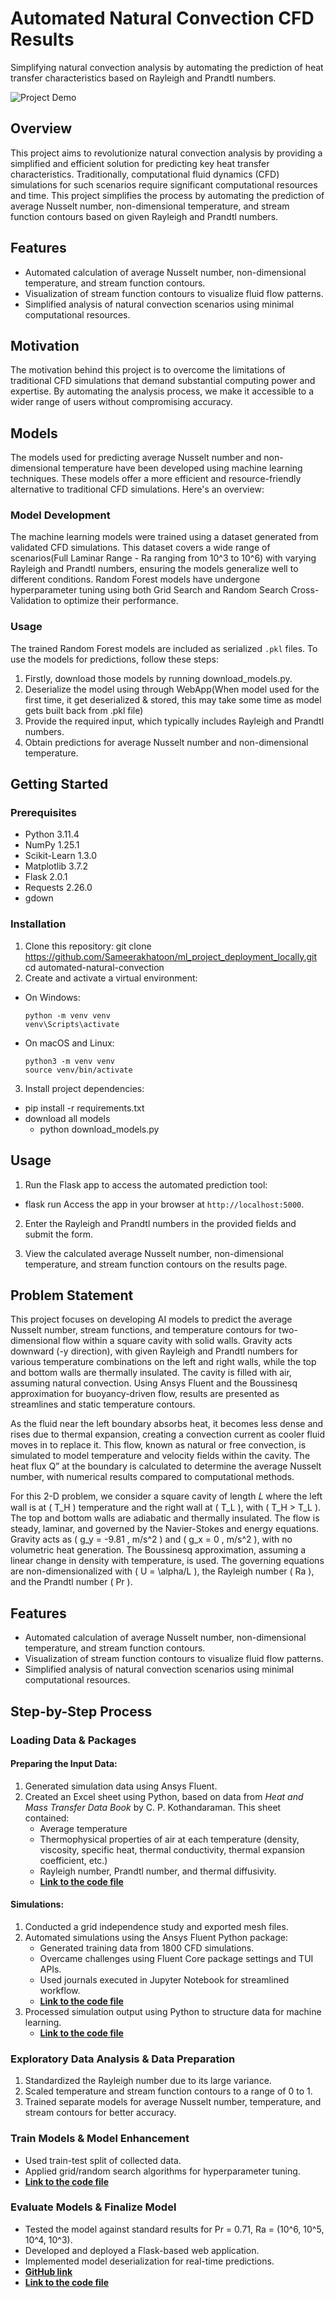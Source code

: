 # Automated Natural Convection CFD Results

Simplifying natural convection analysis by automating the prediction of heat transfer characteristics based on Rayleigh and Prandtl numbers.

![Project Demo](demo.gif)

## Overview
This project aims to revolutionize natural convection analysis by providing a simplified and efficient solution for predicting key heat transfer characteristics. Traditionally, computational fluid dynamics (CFD) simulations for such scenarios require significant computational resources and time. This project simplifies the process by automating the prediction of average Nusselt number, non-dimensional temperature, and stream function contours based on given Rayleigh and Prandtl numbers.

## Features
- Automated calculation of average Nusselt number, non-dimensional temperature, and stream function contours.
- Visualization of stream function contours to visualize fluid flow patterns.
- Simplified analysis of natural convection scenarios using minimal computational resources.

## Motivation
The motivation behind this project is to overcome the limitations of traditional CFD simulations that demand substantial computing power and expertise. By automating the analysis process, we make it accessible to a wider range of users without compromising accuracy.

## Models
The models used for predicting average Nusselt number and non-dimensional temperature have been developed using machine learning techniques. These models offer a more efficient and resource-friendly alternative to traditional CFD simulations. Here's an overview:

### Model Development
The machine learning models were trained using a dataset generated from validated CFD simulations. This dataset covers a wide range of scenarios(Full Laminar Range - Ra ranging from 10^3 to 10^6) with varying Rayleigh and Prandtl numbers, ensuring the models generalize well to different conditions. Random Forest models have undergone hyperparameter tuning using both Grid Search and Random Search Cross-Validation to optimize their performance.

### Usage
The trained Random Forest models are included as serialized `.pkl` files. To use the models for predictions, follow these steps:

1. Firstly, download those models by running download_models.py.
2. Deserialize the model using through WebApp(When model used for the first time, it get deserialized & stored, this may take some time as model gets built back from .pkl file)
3. Provide the required input, which typically includes Rayleigh and Prandtl numbers.
4. Obtain predictions for average Nusselt number and non-dimensional temperature.

## Getting Started
### Prerequisites
- Python 3.11.4
- NumPy 1.25.1
- Scikit-Learn 1.3.0
- Matplotlib 3.7.2
- Flask 2.0.1
- Requests 2.26.0
- gdown

### Installation
1. Clone this repository: git clone https://github.com/Sameerakhatoon/ml_project_deployment_locally.git
cd automated-natural-convection
2. Create and activate a virtual environment:
- On Windows:
  ```
  python -m venv venv
  venv\Scripts\activate
  ```  
- On macOS and Linux:
  ```
  python3 -m venv venv
  source venv/bin/activate
  ```
3. Install project dependencies:
- pip install -r requirements.txt
- download all models
    - python download_models.py

## Usage
1. Run the Flask app to access the automated prediction tool:
- flask run
Access the app in your browser at `http://localhost:5000`.

2. Enter the Rayleigh and Prandtl numbers in the provided fields and submit the form.

3. View the calculated average Nusselt number, non-dimensional temperature, and stream function contours on the results page.

## Problem Statement
This project focuses on developing AI models to predict the average Nusselt number, stream functions, and temperature contours for two-dimensional flow within a square cavity with solid walls. Gravity acts downward (-y direction), with given Rayleigh and Prandtl numbers for various temperature combinations on the left and right walls, while the top and bottom walls are thermally insulated. The cavity is filled with air, assuming natural convection. Using Ansys Fluent and the Boussinesq approximation for buoyancy-driven flow, results are presented as streamlines and static temperature contours.

As the fluid near the left boundary absorbs heat, it becomes less dense and rises due to thermal expansion, creating a convection current as cooler fluid moves in to replace it. This flow, known as natural or free convection, is simulated to model temperature and velocity fields within the cavity. The heat flux Q” at the boundary is calculated to determine the average Nusselt number, with numerical results compared to computational methods.

For this 2-D problem, we consider a square cavity of length 𝐿 where the left wall is at \( T_H \) temperature and the right wall at \( T_L \), with \( T_H > T_L \). The top and bottom walls are adiabatic and thermally insulated. The flow is steady, laminar, and governed by the Navier-Stokes and energy equations. Gravity acts as \( g_y = -9.81 \, m/s^2 \) and \( g_x = 0 \, m/s^2 \), with no volumetric heat generation. The Boussinesq approximation, assuming a linear change in density with temperature, is used. The governing equations are non-dimensionalized with \( U = \alpha/L \), the Rayleigh number \( Ra \), and the Prandtl number \( Pr \).

## Features
- Automated calculation of average Nusselt number, non-dimensional temperature, and stream function contours.
- Visualization of stream function contours to visualize fluid flow patterns.
- Simplified analysis of natural convection scenarios using minimal computational resources.

## Step-by-Step Process

### Loading Data & Packages

#### Preparing the Input Data:
1. Generated simulation data using Ansys Fluent.
2. Created an Excel sheet using Python, based on data from *Heat and Mass Transfer Data Book* by C. P. Kothandaraman. This sheet contained:
   - Average temperature
   - Thermophysical properties of air at each temperature (density, viscosity, specific heat, thermal conductivity, thermal expansion coefficient, etc.)
   - Rayleigh number, Prandtl number, and thermal diffusivity.
   - **[Link to the code file](https://drive.google.com/file/d/1evKUaE1hMlY-K-3QgQpADdiYFjBsrfOe/view)**

#### Simulations:
1. Conducted a grid independence study and exported mesh files.
2. Automated simulations using the Ansys Fluent Python package:
   - Generated training data from 1800 CFD simulations.
   - Overcame challenges using Fluent Core package settings and TUI APIs.
   - Used journals executed in Jupyter Notebook for streamlined workflow.
   - **[Link to the code file](https://drive.google.com/file/d/1MOVBthdLZJf5FdBItB_qY0dHqrmsBv1e/view)**
3. Processed simulation output using Python to structure data for machine learning.
   - **[Link to the code file](https://drive.google.com/file/d/1KqqJIqxjM-QgeCmpjkhZPTFX_QaO8QnK/view)**

### Exploratory Data Analysis & Data Preparation
1. Standardized the Rayleigh number due to its large variance.
2. Scaled temperature and stream function contours to a range of 0 to 1.
3. Trained separate models for average Nusselt number, temperature, and stream contours for better accuracy.

### Train Models & Model Enhancement
- Used train-test split of collected data.
- Applied grid/random search algorithms for hyperparameter tuning.
- **[Link to the code file](https://drive.google.com/file/d/1KqqJIqxjM-QgeCmpjkhZPTFX_QaO8QnK/view)**

### Evaluate Models & Finalize Model
- Tested the model against standard results for Pr = 0.71, Ra = \(10^6, 10^5, 10^4, 10^3\).
- Developed and deployed a Flask-based web application.
- Implemented model deserialization for real-time predictions.
- **[GitHub link](https://github.com/Sameerakhatoon/ml_project_deployment_locally)**
- **[Link to the code file](https://drive.google.com/file/d/1xERCKykxvAdR7aHBhENoroBn1vSEnWoN/view)**

